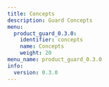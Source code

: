 ```yaml
---
title: Concepts
description: Guard Concepts
menu:
  product_guard_0.3.0:
    identifier: concepts
    name: Concepts
    weight: 20
menu_name: product_guard_0.3.0
info:
  version: 0.3.0
---
```


